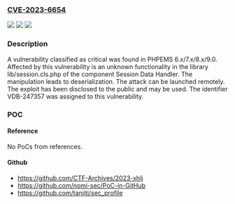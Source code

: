### [CVE-2023-6654](https://cve.mitre.org/cgi-bin/cvename.cgi?name=CVE-2023-6654)
![](https://img.shields.io/static/v1?label=Product&message=PHPEMS&color=blue)
![](https://img.shields.io/static/v1?label=Version&message=%3D%206.x%20&color=brighgreen)
![](https://img.shields.io/static/v1?label=Vulnerability&message=CWE-502%20Deserialization&color=brighgreen)

### Description

A vulnerability classified as critical was found in PHPEMS 6.x/7.x/8.x/9.0. Affected by this vulnerability is an unknown functionality in the library lib/session.cls.php of the component Session Data Handler. The manipulation leads to deserialization. The attack can be launched remotely. The exploit has been disclosed to the public and may be used. The identifier VDB-247357 was assigned to this vulnerability.

### POC

#### Reference
No PoCs from references.

#### Github
- https://github.com/CTF-Archives/2023-xhlj
- https://github.com/nomi-sec/PoC-in-GitHub
- https://github.com/tanjiti/sec_profile

